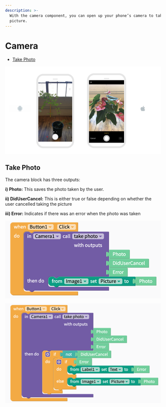 ```yaml
---
description: >-
  With the camera component, you can open up your phone’s camera to take a
  picture.
---
```


# Camera

* [Take Photo](camera.md#take-photo)

![](.gitbook/assets/camera-fig-1%20%281%29.png)

## Take Photo

The camera block has three outputs:

 **i\) Photo:** This saves the photo taken by the user.

**ii\) DidUserCancel:** This is either true or false depending on whether the user cancelled taking the picture

**iii\) Error:** Indicates if there was an error when the photo was taken

![These blocks say that when Button1 is clicked, open the camera. Then set the photo taken to be displayed in an Image component. ](.gitbook/assets/camera.png)

![These blocks say that when Button1 is clicked, open the camera. If the user does not cancel the action, one of two things will happen: if there is an error, display the error message on a Label. If there is not an error, set the photo taken to be displayed in an Image component. ](.gitbook/assets/cameraqualified.png)

